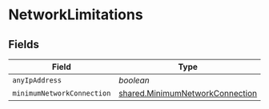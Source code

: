 # NetworkLimitations


## Fields

| Field                                                                                     | Type                                                                                      | Required                                                                                  | Description                                                                               |
| ----------------------------------------------------------------------------------------- | ----------------------------------------------------------------------------------------- | ----------------------------------------------------------------------------------------- | ----------------------------------------------------------------------------------------- |
| `anyIpAddress`                                                                            | *boolean*                                                                                 | :heavy_minus_sign:                                                                        | N/A                                                                                       |
| `minimumNetworkConnection`                                                                | [shared.MinimumNetworkConnection](../../../sdk/models/shared/minimumnetworkconnection.md) | :heavy_minus_sign:                                                                        | N/A                                                                                       |